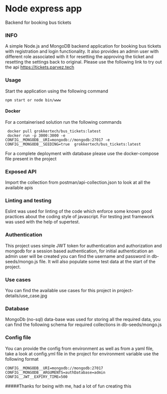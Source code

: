 # Node express app
Backend for booking bus tickets

### INFO
A simple Node.js and MongoDB backend application for booking bus tickets with registration and login functionality. It also provides an admin user with different role associated with it for resetting the approving the ticket and resetting the settings back to original. Please use the following link to try out the api https://tickets.parvez.tech

### Usage
Start the application using the following command
    
    npm start or node bin/www
#### Docker
For a containerised solution run the following commands
     
     docker pull grokkertech/bus_tickets:latest
     docker run -p 3000:3000 -e CONFIG__MONGODB__URI=mongodb://mongodb:27017 -e CONFIG__MONGODB__SEEDING=true  grokkertech/bus_tickets:latest
     
For a complete deployment with database please use the docker-compose file present in the project

### Exposed API
Import the collection from postman/api-collection.json to look at all the available apis

### Linting and testing
Eslint was used for linting of the code which enforce some known good practices about the coding style of javascript. For testing jest framework was used with the help of supertest.

### Authentication
This project uses simple JWT token for authentication and authorization and mongodb for a session based authentication, for initial authentication an admin user will be created you can find the username and password in db-seeds/mongo.js file. It will also populate some test data at the start of the project.

### Use cases
You can find the available use cases for this project in project-details/use_case.jpg

### Database
MongoDb (no-sql) data-base was used for storing all the required data, you can find the following schema for required collections in db-seeds/mongo.js

### Config file
You can provide the config from environment as well as from a yaml file, take a look at config.yml file in the project for environment variable use the following format

    CONFIG__MONGODB__URI=mongodb://mongodb:27017
    CONFIG__MONGODB__ARGUMENTS=authDatabase=admin
    CONFIG__JWT__EXPIRY_TIME=500
    

#####Thanks for being with me, had a lot of fun creating this 
